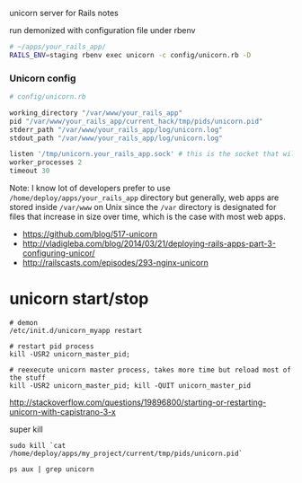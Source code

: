  unicorn server for Rails notes
 
 
run demonized with configuration file under rbenv 

```bash
# ~/apps/your_rails_app/
RAILS_ENV=staging rbenv exec unicorn -c config/unicorn.rb -D
```


### Unicorn config

```ruby
# config/unicorn.rb

working_directory "/var/www/your_rails_app"
pid "/var/www/your_rails_app/current_hack/tmp/pids/unicorn.pid"
stderr_path "/var/www/your_rails_app/log/unicorn.log"
stdout_path "/var/www/your_rails_app/log/unicorn.log"

listen '/tmp/unicorn.your_rails_app.sock' # this is the socket that will be picked up by NgineX
worker_processes 2
timeout 30
```

Note: I know lot of developers prefer to use `/home/deploy/apps/your_rails_app` directory but generally,
web apps are stored inside `/var/www` on Unix since the `/var` directory is designated for files that 
increase in size over time, which is the case with most web apps.
 
* https://github.com/blog/517-unicorn
* http://vladigleba.com/blog/2014/03/21/deploying-rails-apps-part-3-configuring-unicor/
* http://railscasts.com/episodes/293-nginx-unicorn

# unicorn start/stop

    # demon
    /etc/init.d/unicorn_myapp restart 
    
    # restart pid process
    kill -USR2 unicorn_master_pid;
    
    # reexecute unicorn master process, takes more time but reload most of the stuff
    kill -USR2 unicorn_master_pid; kill -QUIT unicorn_master_pid 
    
http://stackoverflow.com/questions/19896800/starting-or-restarting-unicorn-with-capistrano-3-x


super kill

    sudo kill `cat /home/deploy/apps/my_project/current/tmp/pids/unicorn.pid`
    
    ps aux | grep unicorn
